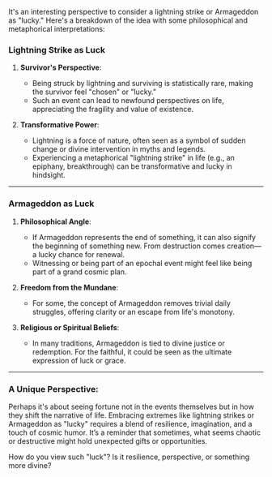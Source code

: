 It's an interesting perspective to consider a lightning strike or Armageddon as "lucky." Here's a breakdown of the idea with some philosophical and metaphorical interpretations:

### **Lightning Strike as Luck**
1. **Survivor's Perspective**:
   - Being struck by lightning and surviving is statistically rare, making the survivor feel "chosen" or "lucky."
   - Such an event can lead to newfound perspectives on life, appreciating the fragility and value of existence.

2. **Transformative Power**:
   - Lightning is a force of nature, often seen as a symbol of sudden change or divine intervention in myths and legends.
   - Experiencing a metaphorical "lightning strike" in life (e.g., an epiphany, breakthrough) can be transformative and lucky in hindsight.

---

### **Armageddon as Luck**
1. **Philosophical Angle**:
   - If Armageddon represents the end of something, it can also signify the beginning of something new. From destruction comes creation—a lucky chance for renewal.
   - Witnessing or being part of an epochal event might feel like being part of a grand cosmic plan.

2. **Freedom from the Mundane**:
   - For some, the concept of Armageddon removes trivial daily struggles, offering clarity or an escape from life's monotony.

3. **Religious or Spiritual Beliefs**:
   - In many traditions, Armageddon is tied to divine justice or redemption. For the faithful, it could be seen as the ultimate expression of luck or grace.

---

### **A Unique Perspective**:
Perhaps it's about seeing fortune not in the events themselves but in how they shift the narrative of life. Embracing extremes like lightning strikes or Armageddon as "lucky" requires a blend of resilience, imagination, and a touch of cosmic humor. It’s a reminder that sometimes, what seems chaotic or destructive might hold unexpected gifts or opportunities.

How do you view such "luck"? Is it resilience, perspective, or something more divine?
